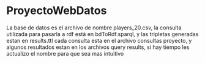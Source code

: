 # ProyectoWebDatos
La base de datos es el archivo de nombre players_20.csv, la consulta utilizada para pasarla a rdf está en bdToRdf.sparql, y las tripletas generadas estan en results.ttl
cada consulta esta en el archivo consultas proyecto, y algunos resultados estan en los archivos query results, si hay tiempo les actualizo el nombre para que sea mas intuitivo
